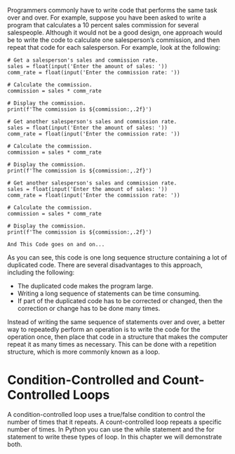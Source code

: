 Programmers commonly have to write code that performs the same task over and over. For example, suppose you have been asked to write a program that calculates a 10 percent sales commission for several salespeople. Although it would not be a good design, one approach would be to write the code to calculate one salesperson’s commission, and then repeat that code for each salesperson. For example, look at the following:
```
# Get a salesperson's sales and commission rate.
sales = float(input('Enter the amount of sales: '))
comm_rate = float(input('Enter the commission rate: '))

# Calculate the commission.
commission = sales * comm_rate

# Display the commission.
print(f'The commission is ${commission:,.2f}')

# Get another salesperson's sales and commission rate.
sales = float(input('Enter the amount of sales: '))
comm_rate = float(input('Enter the commission rate: '))

# Calculate the commission.
commission = sales * comm_rate

# Display the commission.
print(f'The commission is ${commission:,.2f}')

# Get another salesperson's sales and commission rate.
sales = float(input('Enter the amount of sales: '))
comm_rate = float(input('Enter the commission rate: '))

# Calculate the commission.
commission = sales * comm_rate

# Display the commission.
print(f'The commission is ${commission:,.2f}')
```
```
And This Code goes on and on...
```
As you can see, this code is one long sequence structure containing a lot of duplicated code. There are several disadvantages to this approach, including the following:

  - The duplicated code makes the program large.
  - Writing a long sequence of statements can be time consuming.
  - If part of the duplicated code has to be corrected or changed, then the correction or change has to be done many times.

Instead of writing the same sequence of statements over and over, a better way to repeatedly perform an operation is to write the code for the operation once, then place that code in a structure that makes the computer repeat it as many times as necessary. This can be done with a repetition structure, which is more commonly known as a loop.

Condition-Controlled and Count-Controlled Loops
==============================================

A condition-controlled loop uses a true/false condition to control the number of times that it repeats. A count-controlled loop repeats a specific number of times. In Python you can use the while statement and the for statement to write these types of loop. In this chapter we will demonstrate both.

